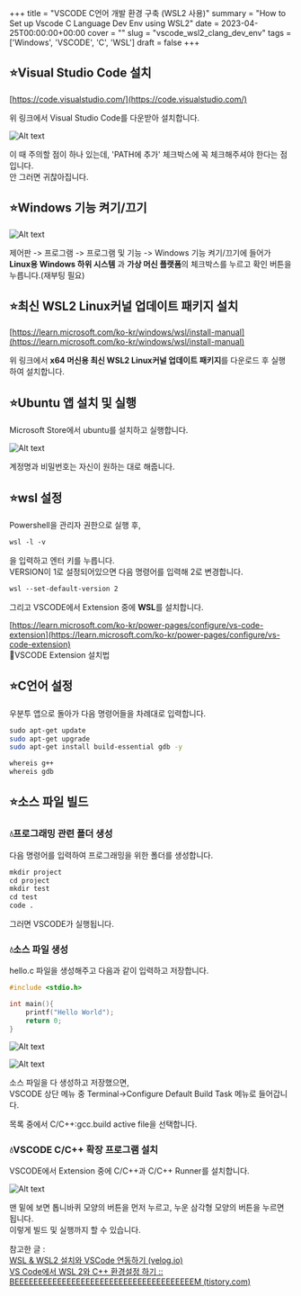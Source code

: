 +++
title = "VSCODE C언어 개발 환경 구축 (WSL2 사용)"
summary = "How to Set up Vscode C Language Dev Env using WSL2"
date = 2023-04-25T00:00:00+00:00
cover = ""
slug = "vscode_wsl2_clang_dev_env"
tags = ['Windows', 'VSCODE', 'C', 'WSL']
draft = false
+++
## ⭐Visual Studio Code 설치

[https://code.visualstudio.com/](https://code.visualstudio.com/)

위 링크에서 Visual Studio Code를 다운받아 설치합니다.

![Alt text](/../../images/2023/2023-04-25_1_wsl2_vscode_c/1.png)

이 때 주의할 점이 하나 있는데, 'PATH에 추가' 체크박스에 꼭 체크해주셔야 한다는 점입니다.  
안 그러면 귀찮아집니다.

## ⭐Windows 기능 켜기/끄기

![Alt text](/../../images/2023/2023-04-25_1_wsl2_vscode_c/2.png)

제어판 -> 프로그램 -> 프로그램 및 기능 -> Windows 기능 켜기/끄기에 들어가 **Linux용 Windows 하위 시스템** 과 **가상 머신 플랫폼**의 체크박스를 누르고 확인 버튼을 누릅니다.(재부팅 필요)

## ⭐최신 WSL2 Linux커널 업데이트 패키지 설치

[https://learn.microsoft.com/ko-kr/windows/wsl/install-manual](https://learn.microsoft.com/ko-kr/windows/wsl/install-manual)

위 링크에서 **x64 머신용 최신 WSL2 Linux커널 업데이트 패키지**를 다운로드 후 실행하여 설치합니다.


## ⭐Ubuntu 앱 설치 및 실행

Microsoft Store에서 ubuntu를 설치하고 실행합니다.

![Alt text](/../../images/2023/2023-04-25_1_wsl2_vscode_c/3.png)

계정명과 비밀번호는 자신이 원하는 대로 해줍니다.


## ⭐wsl 설정

Powershell을 관리자 권한으로 실행 후,  

```bash
wsl -l -v
```

을 입력하고 엔터 키를 누릅니다.  
VERSION이 1로 설정되어있으면 다음 명령어를 입력해 2로 변경합니다.  

```bash
wsl --set-default-version 2
```

그리고 VSCODE에서 Extension 중에 **WSL**를 설치합니다.  

[https://learn.microsoft.com/ko-kr/power-pages/configure/vs-code-extension](https://learn.microsoft.com/ko-kr/power-pages/configure/vs-code-extension)  
🔼VSCODE Extension 설치법

## ⭐C언어 설정

우분투 앱으로 돌아가 다음 명령어들을 차례대로 입력합니다.  

```bash
sudo apt-get update  
sudo apt-get upgrade
sudo apt-get install build-essential gdb -y

whereis g++
whereis gdb 
```

## ⭐소스 파일 빌드

### 💧프로그래밍 관련 폴더 생성

다음 명령어를 입력하여 프로그래밍을 위한 폴더를 생성합니다.  

```bash
mkdir project
cd project 
mkdir test 
cd test
code .
```

그러면 VSCODE가 실행됩니다.

### 💧소스 파일 생성

hello.c 파일을 생성해주고 다음과 같이 입력하고 저장합니다.

```c
#include <stdio.h>

int main(){
    printf("Hello World");
    return 0;
}
```

![Alt text](/../../images/2023/2023-04-25_1_wsl2_vscode_c/4.png)  

![Alt text](/../../images/2023/2023-04-25_1_wsl2_vscode_c/5.png)  

소스 파일을 다 생성하고 저장했으면,  
VSCODE 상단 메뉴 중 Terminal->Configure Default Build Task 메뉴로 들어갑니다.  

목록 중에서 C/C++:gcc.build active file을 선택합니다.  

### 💧VSCODE C/C++ 확장 프로그램 설치

VSCODE에서 Extension 중에 C/C++과 C/C++ Runner를 설치합니다.  

![Alt text](/../../images/2023/2023-04-25_1_wsl2_vscode_c/6.png)

맨 밑에 보면 톱니바퀴 모양의 버튼을 먼저 누르고, 누운 삼각형 모양의 버튼을 누르면 됩니다.  
이렇게 빌드 및 실행까지 할 수 있습니다.


참고한 글 :   
[WSL & WSL2 설치와 VSCode 연동하기 (velog.io)](https://velog.io/@gidskql6671/WSL-WSL2-%EC%84%A4%EC%B9%98-VSCode-%EC%97%B0%EB%8F%99)  
[VS Code에서 WSL 2와 C++ 환경설정 하기 :: BEEEEEEEEEEEEEEEEEEEEEEEEEEEEEEEEEEEEEEM (tistory.com)](https://skyqnaqna.tistory.com/entry/VS-Code%EC%97%90%EC%84%9C-WSL-2%EC%99%80-C-%EC%82%AC%EC%9A%A9%ED%95%98%EA%B8%B0)